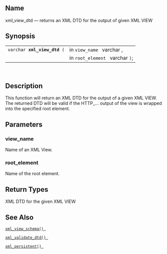 <div>

<div>

</div>

<div>

## Name

xml_view_dtd — returns an XML DTD for the output of given XML VIEW

</div>

<div>

## Synopsis

<div>

|                                  |                                 |
|----------------------------------|---------------------------------|
| `varchar `**`xml_view_dtd`**` (` | in `view_name ` varchar ,       |
|                                  | in `root_element ` varchar `)`; |

<div>

 

</div>

</div>

</div>

<div>

## Description

This function will return an XML DTD for the output of a given XML VIEW.
The returned DTD will be valid if the HTTP\_... output of the view is
wrapped into the specified root element.

</div>

<div>

## Parameters

<div>

### view_name

Name of an XML View.

</div>

<div>

### root_element

Name of the root element.

</div>

</div>

<div>

## Return Types

XML DTD for the given XML VIEW

</div>

<div>

## See Also

<a href="fn_xml_view_schema.html" class="link"
title="xml_view_schema"><code
class="function">xml_view_schema() </code></a>

<a href="fn_xml_validate_dtd.html" class="link"
title="xml_validate_dtd"><code
class="function">xml_validate_dtd() </code></a>

<a href="fn_xml_persistent.html" class="link"
title="xml_persistent"><code
class="function">xml_persistent() </code></a>

</div>

</div>
